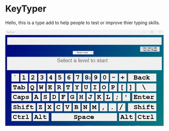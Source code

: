# KeyTyper

Hello, this is a type add to help people to test or improve thier typing skills. 

<img src="/gifs/keytyper.gif?raw=true" width="" alt= 'Video Walkthrough'>
